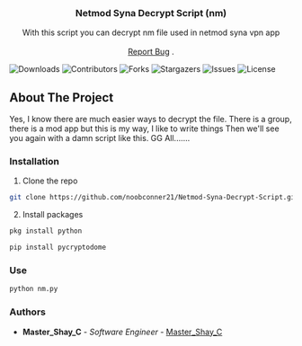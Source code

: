 <br/>
<p align="center">
  <h3 align="center">Netmod Syna Decrypt Script (nm)</h3>

  <p align="center">
    With this script you can decrypt nm file used in netmod syna vpn app
    <br/>
    <br/>
    <a href="https://github.com/noobconner21/Netmod-Syna-Decrypt-Script/issues">Report Bug</a>
    .
  </p>
</p>

![Downloads](https://img.shields.io/github/downloads/noobconner21/Netmod-Syna-Decrypt-Script/total) ![Contributors](https://img.shields.io/github/contributors/noobconner21/Netmod-Syna-Decrypt-Script?color=dark-green) ![Forks](https://img.shields.io/github/forks/noobconner21/Netmod-Syna-Decrypt-Script?style=social) ![Stargazers](https://img.shields.io/github/stars/noobconner21/Netmod-Syna-Decrypt-Script?style=social) ![Issues](https://img.shields.io/github/issues/noobconner21/Netmod-Syna-Decrypt-Script) ![License](https://img.shields.io/github/license/noobconner21/Netmod-Syna-Decrypt-Script) 


## About The Project

Yes, I know there are much easier ways to decrypt the file.
There is a group, there is a mod app but this is my way, I like to write things
Then we'll see you again with a damn script like this. GG All.......

### Installation

1. Clone the repo

```sh
git clone https://github.com/noobconner21/Netmod-Syna-Decrypt-Script.git
```

2. Install  packages

```sh
pkg install python
```
```sh
pip install pycryptodome
```

### Use

```sh
python nm.py
```


### Authors

* **Master_Shay_C** - *Software Engineer* - [Master_Shay_C](https://t.me/mastershayc)
